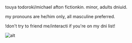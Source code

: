 touya todoroki/michael afton fictionkin. minor, adults dniuid.

my pronouns are he/him only, all masculine preferred.

!don't try to friend me/interacti if you're on my dni list!

![alt](https://img1.picmix.com/output/pic/normal/4/2/8/7/11927824_a4670.gif)
<!---
touyaoi/touyaoi is a ✨ special ✨ repository because its `README.md` (this file) appears on your GitHub profile.
You can click the Preview link to take a look at your changes.
--->
